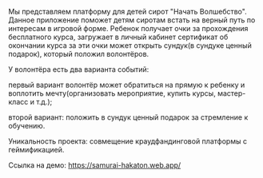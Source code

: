 Мы представляем платформу для детей сирот "Начать Волшебство". Данное приложение поможет детям сиротам встать на верный путь по интересам в игровой форме. Ребенок получает очки за прохождения бесплатного курса, загружает в личный кабинет сертификат об окончании курса за эти очки может открыть сундук(в сундуке ценный подарок), который положил волонтёров.

У волонтёра есть два варианта событий:

первый вариант волонтёр может обратиться на прямую к ребенку и воплотить мечту(организовать мероприятие, купить курсы, мастер-класс и т.д.);

второй вариант: положить в сундук ценный подарок за стремление к обучению.

Уникальность проекта: совмещение краудфандинговой платформы с геймификацией.

Ссылка на демо: https://samurai-hakaton.web.app/
